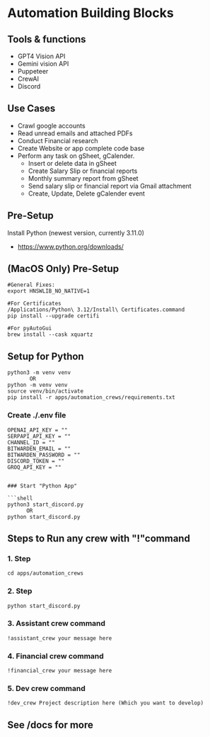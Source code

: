 # Automation Building Blocks

## Tools & functions

- GPT4 Vision API
- Gemini vision API
- Puppeteer
- CrewAI
- Discord

## Use Cases

- Crawl google accounts  
- Read unread emails and attached PDFs  
- Conduct Financial research  
- Create Website or app complete code base  
- Perform any task on gSheet, gCalender.  
  - Insert or delete data in gSheet  
  - Create Salary Slip or financial reports
  - Monthly summary report from gSheet   
  - Send salary slip or financial report via Gmail attachment  
  - Create, Update, Delete gCalender event  


## Pre-Setup

Install Python (newest version, currently 3.11.0)

- https://www.python.org/downloads/


## (MacOS Only) Pre-Setup

```shell
#General Fixes:
export HNSWLIB_NO_NATIVE=1

#For Certificates
/Applications/Python\ 3.12/Install\ Certificates.command
pip install --upgrade certifi

#For pyAutoGui
brew install --cask xquartz
```

## Setup for Python

```shell
python3 -m venv venv
       OR
python -m venv venv
source venv/bin/activate
pip install -r apps/automation_crews/requirements.txt
```

### Create ./.env file

```
OPENAI_API_KEY = ""
SERPAPI_API_KEY = ""
CHANNEL_ID = ""
BITWARDEN_EMAIL = ""
BITWARDEN_PASSWORD = ""
DISCORD_TOKEN = ""
GROQ_API_KEY = ""
```
```

### Start "Python App"

```shell
python3 start_discord.py
      OR
python start_discord.py

```

## Steps to Run any crew with "!"command

### 1. Step

```shell
cd apps/automation_crews
```

### 2. Step

```shell
python start_discord.py
```

### 3. Assistant crew command

```
!assistant_crew your message here
```

### 4. Financial crew command

```
!financial_crew your message here
```

### 5. Dev crew command

```
!dev_crew Project description here (Which you want to develop)
```
## See /docs for more
